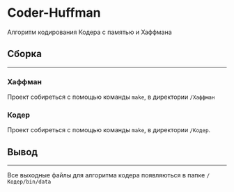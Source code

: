 # Coder-Huffman
Алгоритм кодирования Кодера с памятью и Хаффмана

## Сборка
---
### Хаффман
Проект собиреться с помощью команды `make`, в директории `/Хаффман`

### Кодер
Проект собиреться с помощью команды `make`, в директории `/Кодер`.

## Вывод
---
Все выходные файлы для алгоритма кодера появляються в папке `/Кодер/bin/data`
